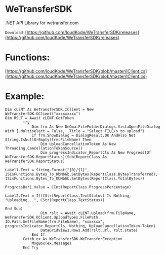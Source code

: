 # WeTransferSDK
.NET API Library for wetransfer.com


`Download:`[https://github.com/loudKode/WeTransferSDK/releases](https://github.com/loudKode/WeTransferSDK/releases)
# Functions:
[https://github.com/loudKode/WeTransferSDK/blob/master/IClient.cs](https://github.com/loudKode/WeTransferSDK/blob/master/IClient.cs)

# Example:
```vb.net
Dim cLENT As WeTransferSDK.IClient = New WeTransferSDK.OClient("xxxxxxxxx")
Dim RSLT = Await cLENT.GetToken
        Try
            Dim frm As New DeQma.FileFolderDialogs.VistaOpenFileDialog With {.Multiselect = False, .Title = "Select FILE/s to upload"}
            If frm.ShowDialog = DialogResult.OK AndAlso Not String.IsNullOrEmpty(frm.FileName) Then
                Dim UploadCancellationToken As New Threading.CancellationTokenSource()
                Dim progressIndicator_ReportCls As New Progress(Of WeTransferSDK.ReportStatus)(Sub(ReportClass As WeTransferSDK.ReportStatus)
                                                                                                   Label1.Text = String.Format("{0}/{1}", ISisFunctions.Bytes_To_KbMbGb.SetBytes(ReportClass.BytesTransferred), ISisFunctions.Bytes_To_KbMbGb.SetBytes(ReportClass.TotalBytes))
                                                                                                   ProgressBar1.Value = CInt(ReportClass.ProgressPercentage)
                                                                                                   Label2.Text = If(CStr(ReportClass.TextStatus) Is Nothing, "Uploading...", CStr(ReportClass.TextStatus))
                                                                                               End Sub)
                Dim rslt = Await cLENT.Upload(frm.FileName, WeTransferSDK.OClient.UploadTypes.FilePath, IO.Path.GetFileName(frm.FileName), "xxxxxxx", progressIndicator_ReportCls, Nothing, UploadCancellationToken.Token)
                DataGridView1.Rows.Add(rslt.url, rslt.state)
            End If
        Catch ex As WeTransferSDK.WeTransferException
            MsgBox(ex.Message)
        End Try
```
